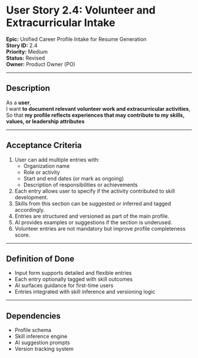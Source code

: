# User Story 2.4: Volunteer and Extracurricular Intake

**Epic:** Unified Career Profile Intake for Resume Generation  
**Story ID:** 2.4  
**Priority:** Medium  
**Status:** Revised  
**Owner:** Product Owner (PO)

---

## Description

As a **user**,  
I want **to document relevant volunteer work and extracurricular activities**,  
So that **my profile reflects experiences that may contribute to my skills, values, or leadership attributes**

---

## Acceptance Criteria

1. User can add multiple entries with:
   - Organization name
   - Role or activity
   - Start and end dates (or mark as ongoing)
   - Description of responsibilities or achievements
2. Each entry allows user to specify if the activity contributed to skill development.
3. Skills from this section can be suggested or inferred and tagged accordingly.
4. Entries are structured and versioned as part of the main profile.
5. AI provides examples or suggestions if the section is underused.
6. Volunteer entries are not mandatory but improve profile completeness score.

---

## Definition of Done

- Input form supports detailed and flexible entries
- Each entry optionally tagged with skill outcomes
- AI surfaces guidance for first-time users
- Entries integrated with skill inference and versioning logic

---

## Dependencies

- Profile schema  
- Skill inference engine  
- AI suggestion prompts  
- Version tracking system
